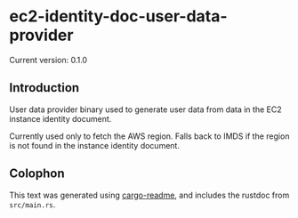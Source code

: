 # ec2-identity-doc-user-data-provider

Current version: 0.1.0

## Introduction

User data provider binary used to generate user data from data in the EC2 instance identity document.

Currently used only to fetch the AWS region. Falls back to IMDS if the region is not found in the instance identity document.

## Colophon

This text was generated using [cargo-readme](https://crates.io/crates/cargo-readme), and includes the rustdoc from `src/main.rs`.
